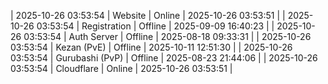 | 2025-10-26 03:53:54 | Website | Online | 2025-10-26 03:53:51 |
| 2025-10-26 03:53:54 | Registration | Offline | 2025-09-09 16:40:23 |
| 2025-10-26 03:53:54 | Auth Server | Offline | 2025-08-18 09:33:31 |
| 2025-10-26 03:53:54 | Kezan (PvE) | Offline | 2025-10-11 12:51:30 |
| 2025-10-26 03:53:54 | Gurubashi (PvP) | Offline | 2025-08-23 21:44:06 |
| 2025-10-26 03:53:54 | Cloudflare | Online | 2025-10-26 03:53:51 |
